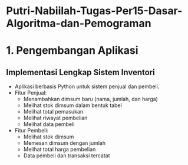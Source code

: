 # Putri-Nabiilah-Tugas-Per15-Dasar-Algoritma-dan-Pemograman
# 1. Pengembangan Aplikasi
## Implementasi Lengkap Sistem Inventori
- Aplikasi berbasis Python untuk sistem penjual dan pembeli.
- Fitur Penjual:
  - Menambahkan dimsum baru (nama, jumlah, dan harga)
  - Melihat stok dimsum dalam bentuk tabel
  - Melihat total pemasukan
  - Melihat riwayat pembelian
  - Melihat data pembeli
- Fitur Pembeli:
  - Melihat stok dimsum
  - Memesan dimsum dengan jumlah
  - Melihat total harga pembelian
  - Data pembeli dan transaksi tercatat
